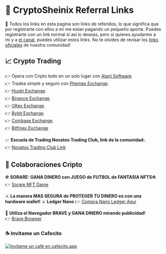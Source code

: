 # 🔗 CryptoSheinix Referral Links
👋 Todos los links en esta pagina son links de referidos, lo que significa que por registrarte con ellos a mi me estan pagando un pequeño aporte. Puedes registrarte con un link normal si asi lo deseas, pero si quieres ayudarme a mi y a [el canal](https://www.youtube.com/channel/UC423qnRwiJf4fLKAQ6Tlofg/), puedes utilizar estos links. No te olvides de revisar los [links oficiales](https://github.com/cryptosheinix/community-solidity) de nuestra comunidad!


## 📈 Crypto Trading
👉 Opera con Cripto todo en un solo lugar con [Atani Software](https://atani.com/?r=CryptoSheinix).  
👉 Tradea simple y seguro con [Phemex Exchange](https://phemex.com/es/register?referralCode=FRS5H3).   
👉 [Huobi Exchange](https://www.huobi.com/en-us/topic/double-reward/?invite_code=9zdx3223).  
👉 [Binance Exchange](https://www.binance.com/es/register?ref=Y3XE8EA3).  
👉 [OKex Exchange](https://www.okex.com/join/6169845).  
👉 [Bybit Exchange](https://partner.bybit.com/b/cryptosheinix).  
👉 [Coinbase Exchange](https://www.coinbase.com/join/nuvren_6).  
👉 [Bitfinex Exchange](https://www.bitfinex.com/?refcode=jelPBX15) 

📈  **Escuela de Trading Novatos Trading Club, link de la comunidad:**.  
👉   [Novatos Trading Club Link](https://www.novatostradingclub.com/conviertete-en-un-trader-ganador-crypto-sheinix/)

## 🚀 Colaboraciones Cripto

⚽️  **SORARE: GANA DINERO con JUEGO de FUTBOL de FANTASIA NFTS**⚽.  
👉   [Sorare NFT Game](https://sorare.pxf.io/cryptosheinix)  

⚔️ **La manera MAS SEGURA de PROTEGER TU DINERO es con una hardware wallet!** ⚔️
**Ledger Nano** 👉   [Compra Nano Ledger Aqui](https://shop.ledger.com/?r=6966625b72c9)

💸  **Utiliza el Navegador BRAVE y GANA DINERO mirando publicidad!**    
👉   [Brave Browser](https://brave.com/itf854)

### ☕️ Invitame un Cafecito
[![Invitame un café en cafecito.app](https://cdn.cafecito.app/imgs/buttons/button_3.svg)](https://cafecito.app/sheinix)
